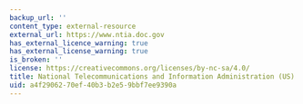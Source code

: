 ```yaml
---
backup_url: ''
content_type: external-resource
external_url: https://www.ntia.doc.gov
has_external_licence_warning: true
has_external_license_warning: true
is_broken: ''
license: https://creativecommons.org/licenses/by-nc-sa/4.0/
title: National Telecommunications and Information Administration (US)
uid: a4f29062-70ef-40b3-b2e5-9bbf7ee9390a
---
```

